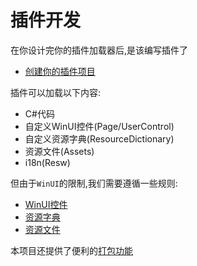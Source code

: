 # 插件开发

在你设计完你的插件加载器后,是该编写插件了
- [创建你的插件项目](/zh/plugin/create)


插件可以加载以下内容:
- C#代码
- 自定义WinUI控件(Page/UserControl)
- 自定义资源字典(ResourceDictionary)
- 资源文件(Assets)
- i18n(Resw)

但由于`WinUI`的限制,我们需要遵循一些规则:
- [WinUI控件](/zh/plugin/control#WinUI控件规则)
- [资源字典](/zh/plugin/resourcedictionary#资源字典规则)
- [资源文件](/zh/plugin/assets#资源文件规则)



本项目还提供了便利的[打包功能](/zh/plugin/pack)